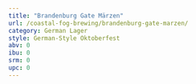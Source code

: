 ```yaml
---
title: "Brandenburg Gate Märzen"
url: /coastal-fog-brewing/brandenburg-gate-marzen/
category: German Lager
style: German-Style Oktoberfest
abv: 0
ibu: 0
srm: 0
upc: 0
---
```


